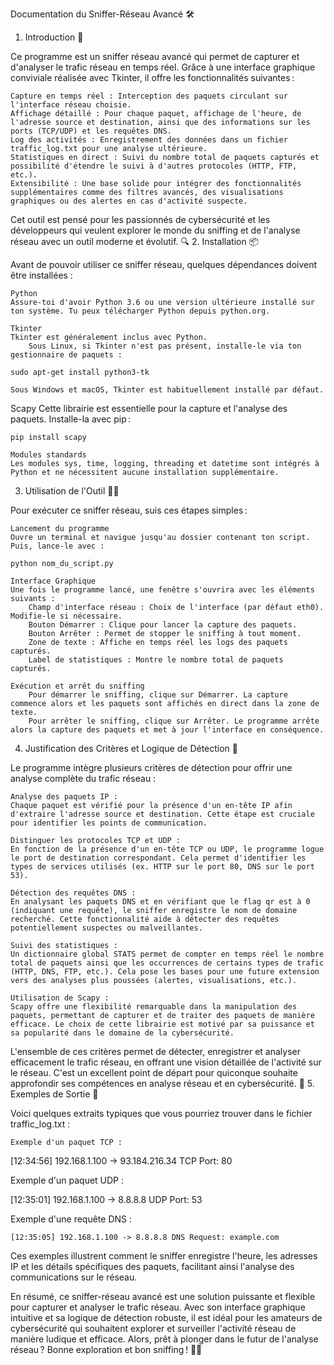 Documentation du Sniffer-Réseau Avancé 🛠️
1. Introduction 🚀

Ce programme est un sniffer réseau avancé qui permet de capturer et d'analyser le trafic réseau en temps réel. Grâce à une interface graphique conviviale réalisée avec Tkinter, il offre les fonctionnalités suivantes :

    Capture en temps réel : Interception des paquets circulant sur l'interface réseau choisie.
    Affichage détaillé : Pour chaque paquet, affichage de l'heure, de l'adresse source et destination, ainsi que des informations sur les ports (TCP/UDP) et les requêtes DNS.
    Log des activités : Enregistrement des données dans un fichier traffic_log.txt pour une analyse ultérieure.
    Statistiques en direct : Suivi du nombre total de paquets capturés et possibilité d'étendre le suivi à d'autres protocoles (HTTP, FTP, etc.).
    Extensibilité : Une base solide pour intégrer des fonctionnalités supplémentaires comme des filtres avancés, des visualisations graphiques ou des alertes en cas d'activité suspecte.

Cet outil est pensé pour les passionnés de cybersécurité et les développeurs qui veulent explorer le monde du sniffing et de l'analyse réseau avec un outil moderne et évolutif. 🔍
2. Installation 📦

Avant de pouvoir utiliser ce sniffer réseau, quelques dépendances doivent être installées :

    Python
    Assure-toi d'avoir Python 3.6 ou une version ultérieure installé sur ton système. Tu peux télécharger Python depuis python.org.

    Tkinter
    Tkinter est généralement inclus avec Python.
        Sous Linux, si Tkinter n'est pas présent, installe-le via ton gestionnaire de paquets :

    sudo apt-get install python3-tk

    Sous Windows et macOS, Tkinter est habituellement installé par défaut.

Scapy
Cette librairie est essentielle pour la capture et l'analyse des paquets.
Installe-la avec pip :

    pip install scapy

    Modules standards
    Les modules sys, time, logging, threading et datetime sont intégrés à Python et ne nécessitent aucune installation supplémentaire.

3. Utilisation de l'Outil 🏃‍♂️

Pour exécuter ce sniffer réseau, suis ces étapes simples :

    Lancement du programme
    Ouvre un terminal et navigue jusqu'au dossier contenant ton script. Puis, lance-le avec :

    python nom_du_script.py

    Interface Graphique
    Une fois le programme lancé, une fenêtre s'ouvrira avec les éléments suivants :
        Champ d'interface réseau : Choix de l'interface (par défaut eth0). Modifie-le si nécessaire.
        Bouton Démarrer : Clique pour lancer la capture des paquets.
        Bouton Arrêter : Permet de stopper le sniffing à tout moment.
        Zone de texte : Affiche en temps réel les logs des paquets capturés.
        Label de statistiques : Montre le nombre total de paquets capturés.

    Exécution et arrêt du sniffing
        Pour démarrer le sniffing, clique sur Démarrer. La capture commence alors et les paquets sont affichés en direct dans la zone de texte.
        Pour arrêter le sniffing, clique sur Arrêter. Le programme arrête alors la capture des paquets et met à jour l'interface en conséquence.

4. Justification des Critères et Logique de Détection 🧠

Le programme intègre plusieurs critères de détection pour offrir une analyse complète du trafic réseau :

    Analyse des paquets IP :
    Chaque paquet est vérifié pour la présence d'un en-tête IP afin d'extraire l'adresse source et destination. Cette étape est cruciale pour identifier les points de communication.

    Distinguer les protocoles TCP et UDP :
    En fonction de la présence d'un en-tête TCP ou UDP, le programme logue le port de destination correspondant. Cela permet d'identifier les types de services utilisés (ex. HTTP sur le port 80, DNS sur le port 53).

    Détection des requêtes DNS :
    En analysant les paquets DNS et en vérifiant que le flag qr est à 0 (indiquant une requête), le sniffer enregistre le nom de domaine recherché. Cette fonctionnalité aide à détecter des requêtes potentiellement suspectes ou malveillantes.

    Suivi des statistiques :
    Un dictionnaire global STATS permet de compter en temps réel le nombre total de paquets ainsi que les occurrences de certains types de trafic (HTTP, DNS, FTP, etc.). Cela pose les bases pour une future extension vers des analyses plus poussées (alertes, visualisations, etc.).

    Utilisation de Scapy :
    Scapy offre une flexibilité remarquable dans la manipulation des paquets, permettant de capturer et de traiter des paquets de manière efficace. Le choix de cette librairie est motivé par sa puissance et sa popularité dans le domaine de la cybersécurité.

L'ensemble de ces critères permet de détecter, enregistrer et analyser efficacement le trafic réseau, en offrant une vision détaillée de l'activité sur le réseau. C'est un excellent point de départ pour quiconque souhaite approfondir ses compétences en analyse réseau et en cybersécurité. 🚀
5. Exemples de Sortie 📜

Voici quelques extraits typiques que vous pourriez trouver dans le fichier traffic_log.txt :

    Exemple d'un paquet TCP :

[12:34:56] 192.168.1.100 -> 93.184.216.34 TCP Port: 80

Exemple d'un paquet UDP :

[12:35:01] 192.168.1.100 -> 8.8.8.8 UDP Port: 53

Exemple d'une requête DNS :

    [12:35:05] 192.168.1.100 -> 8.8.8.8 DNS Request: example.com

Ces exemples illustrent comment le sniffer enregistre l'heure, les adresses IP et les détails spécifiques des paquets, facilitant ainsi l'analyse des communications sur le réseau.

En résumé, ce sniffer-réseau avancé est une solution puissante et flexible pour capturer et analyser le trafic réseau. Avec son interface graphique intuitive et sa logique de détection robuste, il est idéal pour les amateurs de cybersécurité qui souhaitent explorer et surveiller l'activité réseau de manière ludique et efficace. Alors, prêt à plonger dans le futur de l'analyse réseau ? Bonne exploration et bon sniffing ! 🚀😄